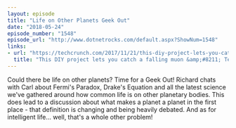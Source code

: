 ```yaml
---
layout: episode
title: "Life on Other Planets Geek Out"
date: "2018-05-24"
episode_number: "1548"
episode_url: "http://www.dotnetrocks.com/default.aspx?ShowNum=1548"
links:
- url: "https://techcrunch.com/2017/11/21/this-diy-project-lets-you-catch-a-falling-muon/"
  title: "This DIY project lets you catch a falling muon &amp;#8211; TechCrunch"
---
```


Could there be life on other planets? Time for a Geek Out! Richard chats with Carl about Fermi's Paradox, Drake's Equation and all the latest science we've gathered around how common life is on other planetary bodies. This does lead to a discussion about what makes a planet a planet in the first place - that definition is changing and being heavily debated. And as for intelligent life... well, that's a whole other problem!
